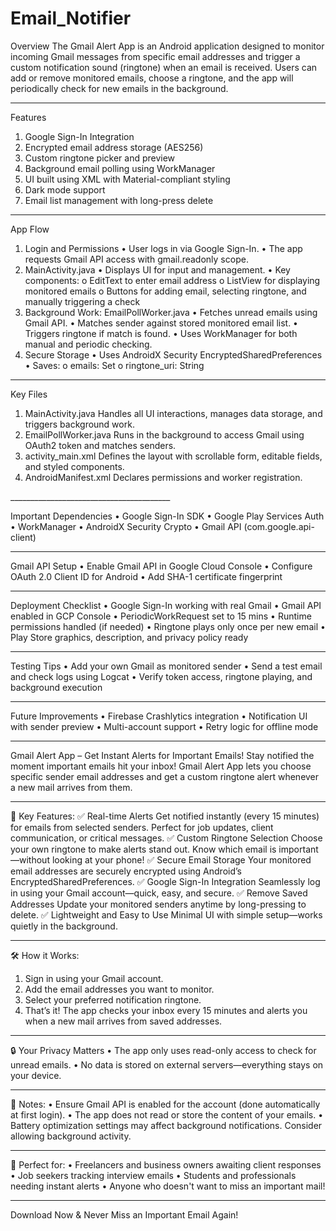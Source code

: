# Email_Notifier
Overview
The Gmail Alert App is an Android application designed to monitor incoming Gmail messages from specific email addresses and trigger a custom notification sound (ringtone) when an email is received. Users can add or remove monitored emails, choose a ringtone, and the app will periodically check for new emails in the background.
________________________________________
Features
1.	Google Sign-In Integration
2.	Encrypted email address storage (AES256)
3.	Custom ringtone picker and preview
4.	Background email polling using WorkManager
5.	UI built using XML with Material-compliant styling
6.	Dark mode support
7.	Email list management with long-press delete
________________________________________
App Flow
1. Login and Permissions
•	User logs in via Google Sign-In.
•	The app requests Gmail API access with gmail.readonly scope.
2. MainActivity.java
•	Displays UI for input and management.
•	Key components:
o	EditText to enter email address
o	ListView for displaying monitored emails
o	Buttons for adding email, selecting ringtone, and manually triggering a check
3. Background Work: EmailPollWorker.java
•	Fetches unread emails using Gmail API.
•	Matches sender against stored monitored email list.
•	Triggers ringtone if match is found.
•	Uses WorkManager for both manual and periodic checking.
4. Secure Storage
•	Uses AndroidX Security EncryptedSharedPreferences
•	Saves:
o	emails: Set
o	ringtone_uri: String
________________________________________
Key Files
1. MainActivity.java
Handles all UI interactions, manages data storage, and triggers background work.
2. EmailPollWorker.java
Runs in the background to access Gmail using OAuth2 token and matches senders.
3. activity_main.xml
Defines the layout with scrollable form, editable fields, and styled components.
4. AndroidManifest.xml
Declares permissions and worker registration.
<uses-permission android:name="android.permission.INTERNET" />
<uses-permission android:name="android.permission.ACCESS_NETWORK_STATE" />
________________________________________

Important Dependencies
•	Google Sign-In SDK
•	Google Play Services Auth
•	WorkManager
•	AndroidX Security Crypto
•	Gmail API (com.google.api-client)

________________________________________
Gmail API Setup
•	Enable Gmail API in Google Cloud Console
•	Configure OAuth 2.0 Client ID for Android
•	Add SHA-1 certificate fingerprint
________________________________________
Deployment Checklist
•	Google Sign-In working with real Gmail
•	Gmail API enabled in GCP Console
•	PeriodicWorkRequest set to 15 mins
•	Runtime permissions handled (if needed)
•	Ringtone plays only once per new email
•	Play Store graphics, description, and privacy policy ready
________________________________________
Testing Tips
•	Add your own Gmail as monitored sender
•	Send a test email and check logs using Logcat
•	Verify token access, ringtone playing, and background execution
________________________________________
Future Improvements
•	Firebase Crashlytics integration
•	Notification UI with sender preview
•	Multi-account support
•	Retry logic for offline mode
________________________________________
Gmail Alert App – Get Instant Alerts for Important Emails!
Stay notified the moment important emails hit your inbox!
Gmail Alert App lets you choose specific sender email addresses and get a custom ringtone alert whenever a new mail arrives from them.
________________________________________
🔔 Key Features:
✅ Real-time Alerts
Get notified instantly (every 15 minutes) for emails from selected senders. Perfect for job updates, client communication, or critical messages.
✅ Custom Ringtone Selection
Choose your own ringtone to make alerts stand out. Know which email is important—without looking at your phone!
✅ Secure Email Storage
Your monitored email addresses are securely encrypted using Android’s EncryptedSharedPreferences.
✅ Google Sign-In Integration
Seamlessly log in using your Gmail account—quick, easy, and secure.
✅ Remove Saved Addresses
Update your monitored senders anytime by long-pressing to delete.
✅ Lightweight and Easy to Use
Minimal UI with simple setup—works quietly in the background.
________________________________________
🛠 How it Works:
1.	Sign in using your Gmail account.
2.	Add the email addresses you want to monitor.
3.	Select your preferred notification ringtone.
4.	That’s it! The app checks your inbox every 15 minutes and alerts you when a new mail arrives from saved addresses.
________________________________________
🔒 Your Privacy Matters
•	The app only uses read-only access to check for unread emails.
•	No data is stored on external servers—everything stays on your device.
________________________________________
📝 Notes:
•	Ensure Gmail API is enabled for the account (done automatically at first login).
•	The app does not read or store the content of your emails.
•	Battery optimization settings may affect background notifications. Consider allowing background activity.
________________________________________
📱 Perfect for:
•	Freelancers and business owners awaiting client responses
•	Job seekers tracking interview emails
•	Students and professionals needing instant alerts
•	Anyone who doesn't want to miss an important mail!
________________________________________
Download Now & Never Miss an Important Email Again!


